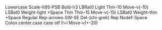 Lowercase Scale-h95-PSB Bold-h3 LBRat0
Light Thin-10 Move-v(-10) LSBat0 Weight-light +Space
Thin Thin-15 Move-v(-15) LSBat0 Weight-thin +Space
Regular Rep-arrows-SW-SE Del-(chi-grek)
Rep Nodef-Space
Colon.center.case
case otf
I!=l Move-v(+-20)
